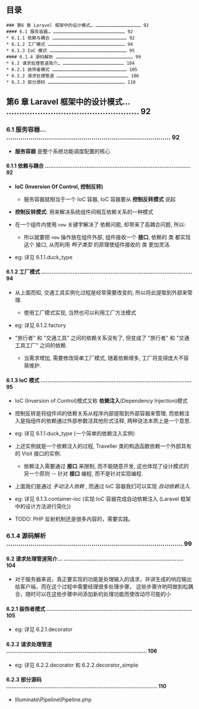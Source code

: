 ## 目录
```
### 第6 章 Laravel 框架中的设计模式… …………………………………………… 92
#### 6.1 服务容器… ……………………………………………………………………… 92
* 6.1.1 依赖与耦合 ………………………………………………………………………… 92
* 6.1.2 工厂模式 …………………………………………………………………………… 94
* 6.1.3 IoC 模式 …………………………………………………………………………… 95
#### 6.1.4 源码解析 …………………………………………………………………………… 99
* 6.2 请求处理管道简介… …………………………………………………………… 104
* 6.2.1 装饰者模式 ………………………………………………………………………… 105
* 6.2.2 请求处理管道 ……………………………………………………………………… 106
* 6.2.3 部分源码 …………………………………………………………………………… 110
```

## 第6 章 Laravel 框架中的设计模式… …………………………………………… 92
### 6.1 服务容器… ……………………………………………………………………… 92
* __服务容器__ 是整个系统功能调度配置的核心

#### 6.1.1 依赖与耦合 ………………………………………………………………………… 92
* __IoC (Inversion Of Control, 控制反转)__
    * 服务容器就相当于一个 IoC 容器, IoC 容器要从 __控制反转模式__ 说起
    
* __控制反转模式__: 用来解决系统组件间相互依赖关系的一种模式  

* 在一个组件内使用 `new` 关键字解决了 依赖问题, 却带来了高耦合问题, 所以:
    * 所以就要把 `new` 操作放在组件外部, 组件接收一个 __接口__, 依赖的 类 都实现这个 接口, 从而利用 _鸭子类型_ 的原理使组件接收的 类 更加灵活.

* eg: 详见 6.1.1.duck_type


#### 6.1.2 工厂模式 …………………………………………………………………………… 94
* 从上面而知, 交通工具实例化过程是经常需要改变的, 所以将此提取到外部来管理.
    * 使用工厂模式实现, 当然也可以利用工厂方法模式

* eg: 详见 6.1.2.factory

* "旅行者" 和 "交通工具" 之间的依赖关系没有了, 但变成了 "旅行者" 和 "交通工具工厂" 之间的依赖.
    * 当需求增加, 需要修改简单工厂模式, 随着依赖增多, 工厂将变得庞大不容易维护.


#### 6.1.3 IoC 模式 …………………………………………………………………………… 95
* IoC (Inversion of Control)模式又称 __依赖注入__(Dependency Injection)模式

* 控制反转是将组件间的依赖关系从程序内部提取到外部容器来管理, 而依赖注入是指组件的依赖通过外部参数活其他形式注释, 两种说法本质上是一个意思.

* eg: 详见 6.1.1.duck_type (一个简单的依赖注入实例)

* 上述实例就是一个依赖注入的过程, Traveller 类的构造函数依赖一个外部具有的 Visit 接口的实例.
    * 依赖注入需要通过 __接口__ 来限制, 而不能随意开发, 这也体现了设计模式的另一个原则 -- 针对 __接口__ 编程, 而不是针对实现编程.
    
* 上面我们是通过 _手动注入依赖_ , 而通过 IoC 容器我们可以实现 _自动依赖注入_.

* eg: 详见 6.1.3.container-ioc (实现 IoC 容器完成自动依赖注入 (Laravel 框架中的设计方法进行简化))

* TODO: PHP 反射机制还是很多内容的，需要实践。


### 6.1.4 源码解析 …………………………………………………………………………… 99
#### 6.2 请求处理管道简介… …………………………………………………………… 104
* 对于服务器来说，真正要实现的功能是处理输入的请求，并讲生成的响应输出给客户端，而在这个过程中需要经理很多处理步骤， 这些步骤许哟阿做到松耦合，随时可以在这些步骤中间添加新的处理功能而使改动尽可能的小

#### 6.2.1 装饰者模式 ………………………………………………………………………… 105
* eg: 详见 6.2.1.decorator

#### 6.2.2 请求处理管道 ……………………………………………………………………… 106
* eg: 详见 6.2.2.decorator 和 6.2.2.decorator_simple

#### 6.2.3 部分源码 …………………………………………………………………………… 110
* Illuminate\Pipeline\Pipeline.php
